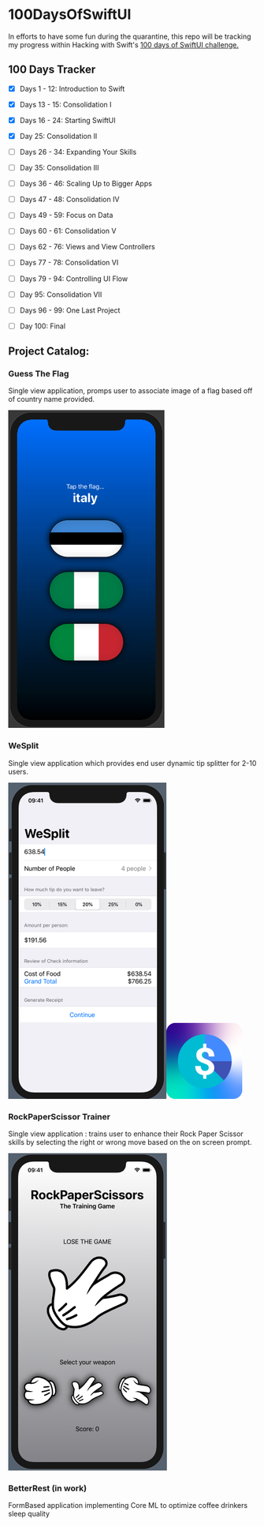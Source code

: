 # 100DaysOfSwiftUI

In efforts to have some fun during the quarantine, this repo will be tracking my progress within Hacking with Swift's [100 days of SwiftUI challenge.](https://www.hackingwithswift.com/100/swiftui) 


## 100 Days Tracker

* [x] Days 1 - 12: Introduction to Swift 
* [x] Days 13 - 15: Consolidation I
* [x] Days 16 - 24: Starting SwiftUI
* [x] Day 25: Consolidation II
* [ ] Days 26 - 34: Expanding Your Skills
* [ ] Day 35: Consolidation III
* [ ] Days 36 - 46: Scaling Up to Bigger Apps
* [ ] Days 47 - 48: Consolidation IV
* [ ] Days 49 - 59: Focus on Data
* [ ] Days 60 - 61: Consolidation V
* [ ] Days 62 - 76: Views and View Controllers
* [ ] Days 77 - 78: Consolidation VI
* [ ] Days 79 - 94: Controlling UI Flow
* [ ] Day 95: Consolidation VII
* [ ] Days 96 - 99: One Last Project
* [ ] Day 100: Final


## Project Catalog:


### Guess The Flag

Single view application, promps user to associate image of a flag based off of country name provided.

![GuessTheFlag](./resources/GuessFlag.png "GuessTheFlag")

### WeSplit

Single view application which provides end user dynamic tip splitter for 2-10 users. 

![WeSplit](./resources/WeSplit.png "WeSplit")![WeSplit|20%](./resources/WeSplitIcon.png )


### RockPaperScissor Trainer

Single view application : trains user to enhance their Rock Paper Scissor skills by selecting the right or wrong move based on the on screen prompt. 

![RockPaperScissor](./resources/RockPaperScissor.png "RockPaperScissor")

### BetterRest (in work)

FormBased application implementing Core ML to optimize coffee drinkers sleep quality
